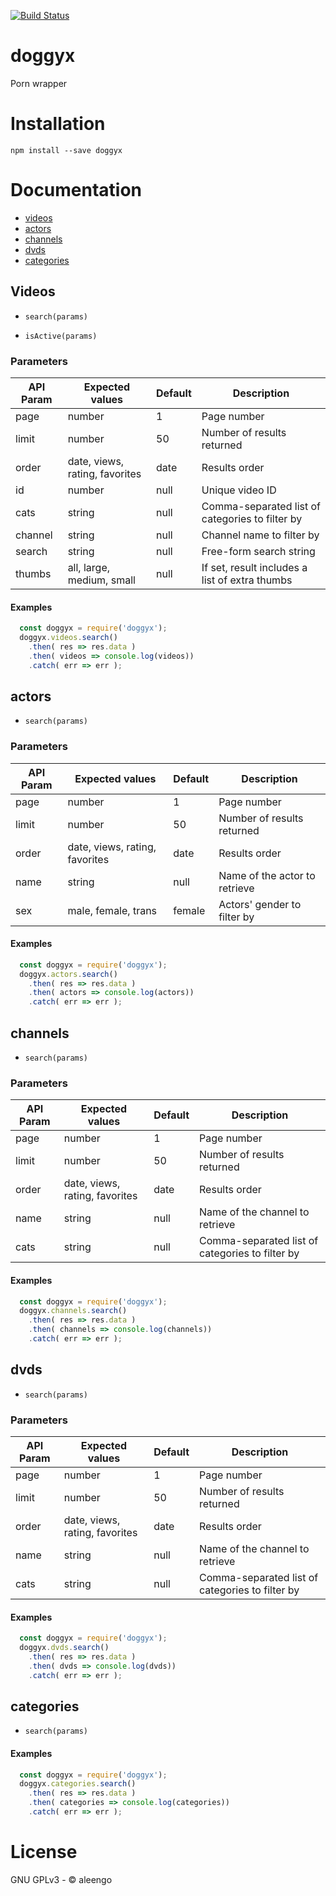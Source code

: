 [![Build Status](https://travis-ci.com/aleengo/doggyx.svg?branch=master)](https://travis-ci.com/aleengo/doggyx)

# doggyx
Porn wrapper

# Installation
`npm install --save doggyx`

# Documentation

- [videos](#videos)
- [actors](#actors)
- [channels](#channels)
- [dvds](#dvds)
- [categories](#categories)

## Videos

* `search(params)`

* `isActive(params)`

### Parameters

| API Param | Expected values | Default | Description |
|-----------|-----------------|---------|-------------|
| page      | number          | 1       | Page number |
| limit     | number          | 50      | Number of results returned|
| order     | date, views, rating, favorites| date | Results order |
| id        | number | null | Unique video ID |
| cats      | string | null | Comma-separated list of categories to filter by |
| channel   | string | null | Channel name to filter by |
| search    | string | null | Free-form search string |
| thumbs    | all, large, medium, small | null | If set, result includes a list of extra thumbs |

#### Examples

```javascript
  const doggyx = require('doggyx');
  doggyx.videos.search()
    .then( res => res.data )
    .then( videos => console.log(videos))
    .catch( err => err );
```

## actors

* `search(params)`

### Parameters

| API Param | Expected values | Default | Description |
|-----------|-----------------|---------|-------------|
| page      | number          | 1       | Page number |
| limit     | number          | 50      | Number of results returned|
| order     | date, views, rating, favorites| date | Results order |
| name      | string | null | Name of the actor to retrieve |
| sex   | male, female, trans | female | Actors' gender to filter by |

#### Examples

```javascript
  const doggyx = require('doggyx');
  doggyx.actors.search()
    .then( res => res.data )
    .then( actors => console.log(actors))
    .catch( err => err );
```

## channels

* `search(params)`

### Parameters

| API Param | Expected values | Default | Description |
|-----------|-----------------|---------|-------------|
| page      | number          | 1       | Page number |
| limit     | number          | 50      | Number of results returned|
| order     | date, views, rating, favorites| date | Results order |
| name      | string | null | Name of the channel to retrieve |
| cats      | string | null | Comma-separated list of categories to filter by |
#### Examples

```javascript
  const doggyx = require('doggyx');
  doggyx.channels.search()
    .then( res => res.data )
    .then( channels => console.log(channels))
    .catch( err => err );
```

## dvds

* `search(params)`


### Parameters

| API Param | Expected values | Default | Description |
|-----------|-----------------|---------|-------------|
| page      | number          | 1       | Page number |
| limit     | number          | 50      | Number of results returned|
| order     | date, views, rating, favorites| date | Results order |
| name      | string | null | Name of the channel to retrieve |
| cats      | string | null | Comma-separated list of categories to filter by |

#### Examples

```javascript
  const doggyx = require('doggyx');
  doggyx.dvds.search()
    .then( res => res.data )
    .then( dvds => console.log(dvds))
    .catch( err => err );
```

## categories

* `search(params)`

#### Examples

```javascript
  const doggyx = require('doggyx');
  doggyx.categories.search()
    .then( res => res.data )
    .then( categories => console.log(categories))
    .catch( err => err );
```

# License
GNU GPLv3 - &copy; aleengo
